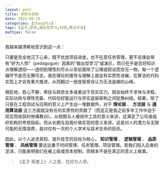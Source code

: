 ```yaml
---
layout: post
title: 求快与求稳
date: 2022-09-29
categories: [thoughts]
tags: [孟子,职场,输出型学习,科研,算法开发]
mathjax: false
---
```


我越来越清晰地意识到这一点：

只要是完全地沉下心来，既不忧虑项目进度，也不在意任务管理，更不去理会带有“好为人师”（pedagogue）因素的“输出型学习”或演示，而只在乎是否将知识点理解透彻——透彻到理性的尽头以至前面除了公理或假设而空无一物，每一个逻辑环节是否无懈可击，我在理论的推导与理解上就会有实质性进展，在算法的代码实现上才会有重大推进，从而翻过一座座我曾自认为无法逾越的山峰。

相反地，若心不静，牵挂与顾虑太多或者迫于现实压力，就会始终于求快与求稳、实际功效与理性完备、代码恰好能运行与夯实底层架构之间犹豫纠结。结果，除了只是在工程测试与应用的意义上产生出一堆数据外，对于 **理论层** 、 **方法层** 与 **通用算法层** 这三方面就没有任何实质性的贡献了（而这正是我之前多年工作中迫于现实而收获的惨痛教训）。从短期与人被视作工具的意义来讲，这满足了公司或组织机构的考核指标。但从长期与自我价值实现的意义来讲，这是对人的潜力与无限可能的无情浪费，是对仅有一次的个人学术与技术生命的扼杀。

因此，以个人追求真知、提升技艺的目标为核心， **知识管理** 、 **逻辑管理** 、 **品质管理** 、 **风格管理** 要远远重于时间管理、任务管理、项目管理。若我们陷入后者的泥淖，只能表明我们在被上级或资本控制，而根本不是在真正的意义上做事。

> 《孟子·离娄上》人之患，在好为人师。